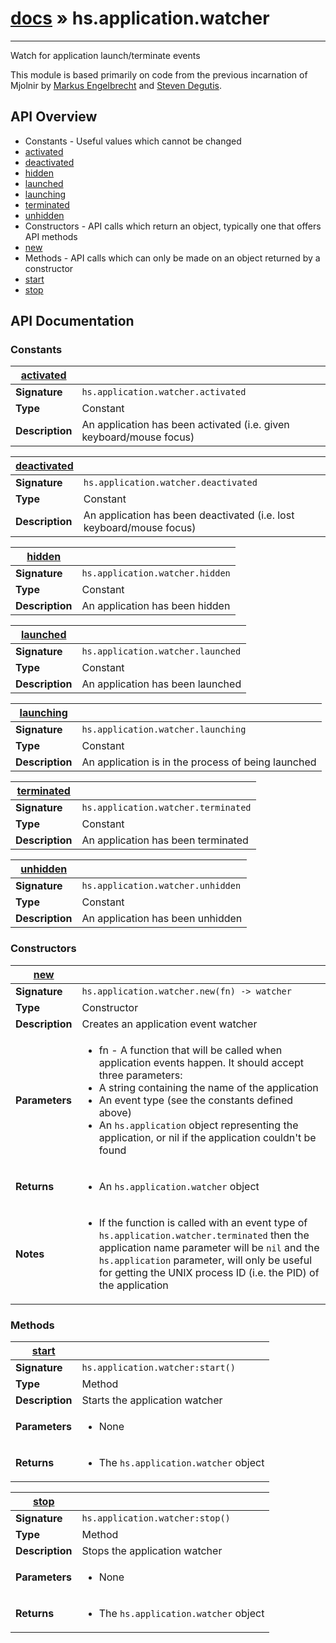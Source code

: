 # [docs](hammerspoon/index.md) » hs.application.watcher
---

Watch for application launch/terminate events

This module is based primarily on code from the previous incarnation of Mjolnir by [Markus Engelbrecht](https://github.com/mgee) and [Steven Degutis](https://github.com/sdegutis/).

## API Overview
* Constants - Useful values which cannot be changed
 * [activated](#activated)
 * [deactivated](#deactivated)
 * [hidden](#hidden)
 * [launched](#launched)
 * [launching](#launching)
 * [terminated](#terminated)
 * [unhidden](#unhidden)
* Constructors - API calls which return an object, typically one that offers API methods
 * [new](#new)
* Methods - API calls which can only be made on an object returned by a constructor
 * [start](#start)
 * [stop](#stop)

## API Documentation

### Constants

| [activated](#activated)         |                                                                                     |
| --------------------------------------------|-------------------------------------------------------------------------------------|
| **Signature**                               | `hs.application.watcher.activated`                                                                    |
| **Type**                                    | Constant                                                                     |
| **Description**                             | An application has been activated (i.e. given keyboard/mouse focus)                                                                     |

| [deactivated](#deactivated)         |                                                                                     |
| --------------------------------------------|-------------------------------------------------------------------------------------|
| **Signature**                               | `hs.application.watcher.deactivated`                                                                    |
| **Type**                                    | Constant                                                                     |
| **Description**                             | An application has been deactivated (i.e. lost keyboard/mouse focus)                                                                     |

| [hidden](#hidden)         |                                                                                     |
| --------------------------------------------|-------------------------------------------------------------------------------------|
| **Signature**                               | `hs.application.watcher.hidden`                                                                    |
| **Type**                                    | Constant                                                                     |
| **Description**                             | An application has been hidden                                                                     |

| [launched](#launched)         |                                                                                     |
| --------------------------------------------|-------------------------------------------------------------------------------------|
| **Signature**                               | `hs.application.watcher.launched`                                                                    |
| **Type**                                    | Constant                                                                     |
| **Description**                             | An application has been launched                                                                     |

| [launching](#launching)         |                                                                                     |
| --------------------------------------------|-------------------------------------------------------------------------------------|
| **Signature**                               | `hs.application.watcher.launching`                                                                    |
| **Type**                                    | Constant                                                                     |
| **Description**                             | An application is in the process of being launched                                                                     |

| [terminated](#terminated)         |                                                                                     |
| --------------------------------------------|-------------------------------------------------------------------------------------|
| **Signature**                               | `hs.application.watcher.terminated`                                                                    |
| **Type**                                    | Constant                                                                     |
| **Description**                             | An application has been terminated                                                                     |

| [unhidden](#unhidden)         |                                                                                     |
| --------------------------------------------|-------------------------------------------------------------------------------------|
| **Signature**                               | `hs.application.watcher.unhidden`                                                                    |
| **Type**                                    | Constant                                                                     |
| **Description**                             | An application has been unhidden                                                                     |

### Constructors

| [new](#new)         |                                                                                     |
| --------------------------------------------|-------------------------------------------------------------------------------------|
| **Signature**                               | `hs.application.watcher.new(fn) -> watcher`                                                                    |
| **Type**                                    | Constructor                                                                     |
| **Description**                             | Creates an application event watcher                                                                     |
| **Parameters**                              | <ul><li>fn - A function that will be called when application events happen. It should accept three parameters:</li><li> A string containing the name of the application</li><li> An event type (see the constants defined above)</li><li> An `hs.application` object representing the application, or nil if the application couldn't be found</li></ul> |
| **Returns**                                 | <ul><li>An `hs.application.watcher` object</li></ul>          |
| **Notes**                                   | <ul><li>If the function is called with an event type of `hs.application.watcher.terminated` then the application name parameter will be `nil` and the `hs.application` parameter, will only be useful for getting the UNIX process ID (i.e. the PID) of the application</li></ul>                |

### Methods

| [start](#start)         |                                                                                     |
| --------------------------------------------|-------------------------------------------------------------------------------------|
| **Signature**                               | `hs.application.watcher:start()`                                                                    |
| **Type**                                    | Method                                                                     |
| **Description**                             | Starts the application watcher                                                                     |
| **Parameters**                              | <ul><li>None</li></ul> |
| **Returns**                                 | <ul><li>The `hs.application.watcher` object</li></ul>          |

| [stop](#stop)         |                                                                                     |
| --------------------------------------------|-------------------------------------------------------------------------------------|
| **Signature**                               | `hs.application.watcher:stop()`                                                                    |
| **Type**                                    | Method                                                                     |
| **Description**                             | Stops the application watcher                                                                     |
| **Parameters**                              | <ul><li>None</li></ul> |
| **Returns**                                 | <ul><li>The `hs.application.watcher` object</li></ul>          |

